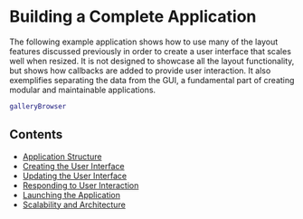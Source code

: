 # Building a Complete Application

The following example application shows how to use many of the layout features discussed previously in order to create a user interface that scales well when resized. It is not designed to showcase all the layout functionality, but shows how callbacks are added to provide user interaction. It also exemplifies separating the data from the GUI, a fundamental part of creating modular and maintainable applications.

```matlab
galleryBrowser
```

## Contents
- [Application Structure](ApplicationStructure.md)
- [Creating the User Interface](CreateInterface.md) 
- [Updating the User Interface](UpdateInterface.md)
- [Responding to User Interaction](OnListSelection.md)
- [Launching the Application](RunningIt.md)
- [Scalability and Architecture](Scalability.md)